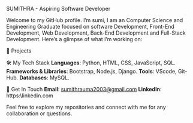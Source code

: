 SUMITHRA - Aspiring Software Developer

Welcome to my GitHub profile. 
I’m sumi, I am an Computer Science and Engineering Graduate focused on software Development, Front-End Development, Web Development, Back-End Development and Full-Stack Development.
Here’s a glimpse of what I’m working on:

💼 Projects


🛠️ My Tech Stack
**Languages**: Python, HTML, CSS, JavaScript, SQL.
**Frameworks & Libraries**: Bootstrap, Node.js, Django.
**Tools**: VScode, Git-Hub.
**Databases**: MySQL.

📩 Get In Touch
**Email**: sumithrauma2003@gmail.com
**LinkedIn**: https:\\linkedin.com

Feel free to explore my repositories and connect with me for any collaboration or questions.

